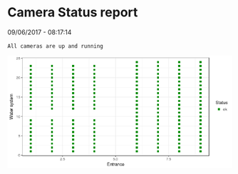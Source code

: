 Camera Status report
================
09/06/2017 - 08:17:14

    All cameras are up and running

![](camreport_files/figure-markdown_github/unnamed-chunk-2-1.png)
